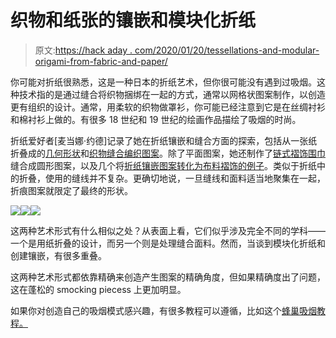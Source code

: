 # 织物和纸张的镶嵌和模块化折纸

> 原文:[https://hack aday . com/2020/01/20/tessellations-and-modular-origami-from-fabric-and-paper/](https://hackaday.com/2020/01/20/tessellations-and-modular-origami-from-fabric-and-paper/)

你可能对折纸很熟悉，这是一种日本的折纸艺术，但你很可能没有遇到过吸烟。这种技术指的是通过缝合将织物捆绑在一起的方式，通常以网格状图案制作，以创造更有组织的设计。通常，用柔软的织物做罩衫，你可能已经注意到它是在丝绸衬衫和棉衬衫上做的。有很多 18 世纪和 19 世纪的绘画作品描绘了吸烟的时尚。

折纸爱好者[麦当娜·约德]记录了她在折纸镶嵌和缝合方面的探索，包括从一张纸折叠成的[几何形状](https://www.instagram.com/p/BtHNbr-jOE_/?utm_source=ig_web_copy_link)和[织物缝合编织图案](https://www.instagram.com/p/B4jMbxqpRLc/?utm_source=ig_web_copy_link)。除了平面图案，她还制作了[链式褶饰围巾](https://www.instagram.com/p/B5Y27y2JqN6/?utm_source=ig_web_copy_link)缝合成圆形图案，以及几个将[折纸镶嵌图案转化为布料褶饰的例子](https://www.instagram.com/p/B4EN-UoJOOE/?utm_source=ig_web_copy_link)。类似于折纸中的折叠，使用的缝线并不复杂。更确切地说，一旦缝线和面料适当地聚集在一起，折痕图案就限定了最终的形状。

[![](../Images/55aee3d0e176a4ffbe8f49061c351c4c.png)](https://hackaday.com/2020/01/20/tessellations-and-modular-origami-from-fabric-and-paper/screen-shot-2019-12-28-at-11-58-03-am/)[![](../Images/d2dfb4b6fae959e0526a9cd7d754c355.png)](https://hackaday.com/2020/01/20/tessellations-and-modular-origami-from-fabric-and-paper/screen-shot-2019-12-28-at-11-57-32-am/)[![](../Images/c23da6fb215523066f5c1ac5be3dc6a6.png)](https://hackaday.com/2020/01/20/tessellations-and-modular-origami-from-fabric-and-paper/screen-shot-2019-12-28-at-11-57-21-am/)

这两种艺术形式有什么相似之处？从表面上看，它们似乎涉及完全不同的学科——一个是用纸折叠的设计，而另一个则是处理缝合面料。然而，当谈到模块化折纸和创建镶嵌，有很多重叠。

这两种艺术形式都依靠精确来创造产生图案的精确角度，但如果精确度出了问题，这在蓬松的 smocking piecess 上更加明显。

如果你对创造自己的吸烟模式感兴趣，有很多教程可以遵循，比如这个[蜂巢吸烟教程。](http://tumblingblocks.net/blog/2008/9/22/Honeycomb-Smocking-Tutorial/)